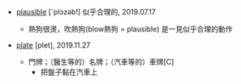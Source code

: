 - [plausible](https://tw.dictionary.search.yahoo.com/search?p=plausible) [ˋplɔzəb!] 似乎合理的, 2019.07.17
  - 熱狗很燙，吹熱狗(blow熱狗 = plausible) 是一見似乎合理的動作
  
- [plate](https://tw.dictionary.search.yahoo.com/search?p=plate) [plet], 2019.11.27
  - 門牌；（醫生等的）名牌；（汽車等的）車牌[C]
    - 把盤子黏在汽車上
